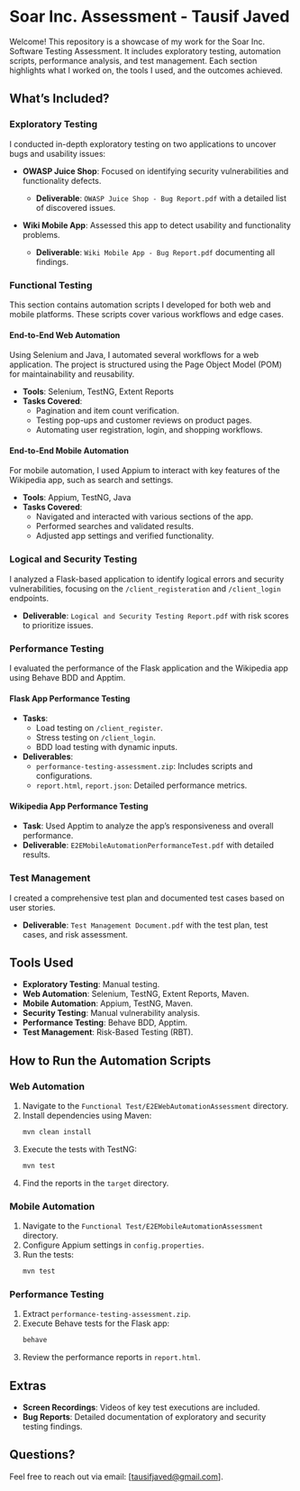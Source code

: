 
# Soar Inc. Assessment - Tausif Javed

Welcome! This repository is a showcase of my work for the Soar Inc. Software Testing Assessment. It includes exploratory testing, automation scripts, performance analysis, and test management. Each section highlights what I worked on, the tools I used, and the outcomes achieved.

## What’s Included?

### **Exploratory Testing**
I conducted in-depth exploratory testing on two applications to uncover bugs and usability issues:

- **OWASP Juice Shop**: Focused on identifying security vulnerabilities and functionality defects.
  - **Deliverable**: `OWASP Juice Shop - Bug Report.pdf` with a detailed list of discovered issues.

- **Wiki Mobile App**: Assessed this app to detect usability and functionality problems.
  - **Deliverable**: `Wiki Mobile App - Bug Report.pdf` documenting all findings.

### **Functional Testing**
This section contains automation scripts I developed for both web and mobile platforms. These scripts cover various workflows and edge cases.

#### **End-to-End Web Automation**
Using Selenium and Java, I automated several workflows for a web application. The project is structured using the Page Object Model (POM) for maintainability and reusability.

- **Tools**: Selenium, TestNG, Extent Reports
- **Tasks Covered**:
  - Pagination and item count verification.
  - Testing pop-ups and customer reviews on product pages.
  - Automating user registration, login, and shopping workflows.

#### **End-to-End Mobile Automation**
For mobile automation, I used Appium to interact with key features of the Wikipedia app, such as search and settings.

- **Tools**: Appium, TestNG, Java
- **Tasks Covered**:
  - Navigated and interacted with various sections of the app.
  - Performed searches and validated results.
  - Adjusted app settings and verified functionality.

### **Logical and Security Testing**
I analyzed a Flask-based application to identify logical errors and security vulnerabilities, focusing on the `/client_registeration` and `/client_login` endpoints.

- **Deliverable**: `Logical and Security Testing Report.pdf` with risk scores to prioritize issues.

### **Performance Testing**
I evaluated the performance of the Flask application and the Wikipedia app using Behave BDD and Apptim.

#### **Flask App Performance Testing**
- **Tasks**:
  - Load testing on `/client_register`.
  - Stress testing on `/client_login`.
  - BDD load testing with dynamic inputs.
- **Deliverables**:
  - `performance-testing-assessment.zip`: Includes scripts and configurations.
  - `report.html`, `report.json`: Detailed performance metrics.

#### **Wikipedia App Performance Testing**
- **Task**: Used Apptim to analyze the app’s responsiveness and overall performance.
- **Deliverable**: `E2EMobileAutomationPerformanceTest.pdf` with detailed results.

### **Test Management**
I created a comprehensive test plan and documented test cases based on user stories.

- **Deliverable**: `Test Management Document.pdf` with the test plan, test cases, and risk assessment.

## Tools Used
- **Exploratory Testing**: Manual testing.
- **Web Automation**: Selenium, TestNG, Extent Reports, Maven.
- **Mobile Automation**: Appium, TestNG, Maven.
- **Security Testing**: Manual vulnerability analysis.
- **Performance Testing**: Behave BDD, Apptim.
- **Test Management**: Risk-Based Testing (RBT).

## How to Run the Automation Scripts

### **Web Automation**
1. Navigate to the `Functional Test/E2EWebAutomationAssessment` directory.
2. Install dependencies using Maven:
   ```bash
   mvn clean install
   ```
3. Execute the tests with TestNG:
   ```bash
   mvn test
   ```
4. Find the reports in the `target` directory.

### **Mobile Automation**
1. Navigate to the `Functional Test/E2EMobileAutomationAssessment` directory.
2. Configure Appium settings in `config.properties`.
3. Run the tests:
   ```bash
   mvn test
   ```

### **Performance Testing**
1. Extract `performance-testing-assessment.zip`.
2. Execute Behave tests for the Flask app:
   ```bash
   behave
   ```
3. Review the performance reports in `report.html`.

## Extras
- **Screen Recordings**: Videos of key test executions are included.
- **Bug Reports**: Detailed documentation of exploratory and security testing findings.

## Questions?
Feel free to reach out via email: [tausifjaved@gmail.com].
